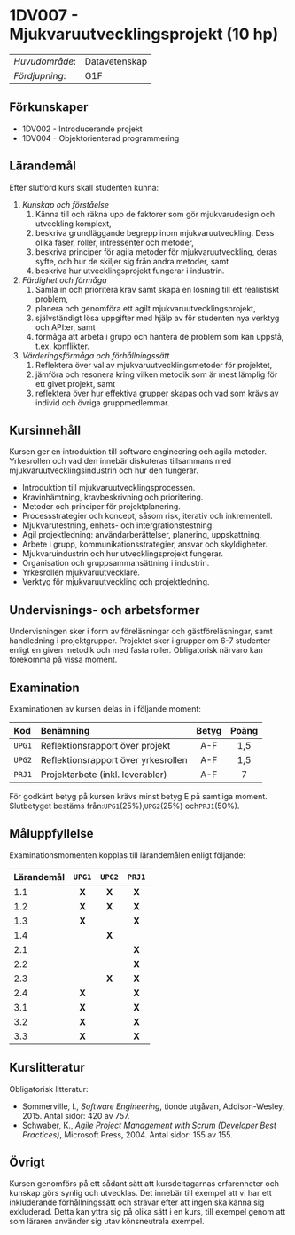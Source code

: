 # 1DV007 - Mjukvaruutvecklingsprojekt (10 hp)

|     |     |
| --- | --- | 
| *Huvudområde*: | Datavetenskap | 
| *Fördjupning*: | G1F | 

## Förkunskaper

- 1DV002 - Introducerande projekt
- 1DV004 - Objektorienterad programmering

## Lärandemål

Efter slutförd kurs skall studenten kunna:

1. *Kunskap och förståelse*
    1. Känna till och räkna upp de faktorer som gör mjukvarudesign och utveckling komplext,
    2.	beskriva grundläggande begrepp inom mjukvaruutveckling. Dess olika faser, roller, intressenter och metoder,
    3. beskriva principer för agila metoder för mjukvaruutveckling, deras syfte, och hur de skiljer sig från andra metoder, samt
    4. beskriva hur utvecklingsprojekt fungerar i industrin.
2. *Färdighet och förmåga*
    1.  Samla in och prioritera krav samt skapa en lösning till ett realistiskt problem,
    2.  planera och genomföra ett agilt mjukvaruutvecklingsprojekt,
    3.  självständigt lösa uppgifter med hjälp av för studenten nya verktyg och API:er, samt
    4.  förmåga att arbeta i grupp och hantera de problem som kan uppstå, t.ex. konflikter.
3. *Värderingsförmåga och förhållningssätt*
    1. Reflektera över val av mjukvaruutvecklingsmetoder för projektet,
    2. jämföra och resonera kring vilken metodik som är mest lämplig för ett givet projekt, samt
    3. reflektera över hur effektiva grupper skapas och vad som krävs av individ och övriga gruppmedlemmar.

## Kursinnehåll

Kursen ger en introduktion till software engineering och agila metoder. Yrkesrollen och vad den innebär diskuteras tillsammans med mjukvaruutvecklingsindustrin och hur den fungerar.

- Introduktion till mjukvaruutvecklingsprocessen.
- Kravinhämtning, kravbeskrivning och prioritering.
- Metoder och principer för projektplanering.
- Processstrategier och koncept, såsom risk, iterativ och inkrementell.
- Mjukvarutestning, enhets- och intergrationstestning.
- Agil projektledning: användarberättelser, planering, uppskattning.
- Arbete i grupp, kommunikationsstrategier, ansvar och skyldigheter.
- Mjukvaruindustrin och hur utvecklingsprojekt fungerar.
- Organisation och gruppsammansättning i industrin.
- Yrkesrollen mjukvaruutvecklare.
- Verktyg för mjukvaruutveckling och projektledning.

## Undervisnings- och arbetsformer

Undervisningen sker i form av föreläsningar och gästföreläsningar, samt handledning i projektgrupper. Projektet sker i grupper om 6-7 studenter enligt en given metodik och med fasta roller. Obligatorisk närvaro kan förekomma på vissa moment.

## Examination

Examinationen av kursen delas in i följande moment:

| Kod  | Benämning                           | Betyg | Poäng |  
| :--- | :-------------------------------    | :---: | :---: |  
|`UPG1`| Reflektionsrapport över projekt     | A-F   | 1,5   |  
|`UPG2`| Reflektionsrapport över yrkesrollen | A-F   | 1,5   |  
|`PRJ1`| Projektarbete (inkl. leverabler)    | A-F   | 7     |  

För godkänt betyg på kursen krävs minst betyg E på samtliga moment. Slutbetyget bestäms från:`UPG1`(25%),`UPG2`(25%) och`PRJ1`(50%).

## Måluppfyllelse

Examinationsmomenten kopplas till lärandemålen enligt följande:

| Lärandemål |`UPG1` |`UPG2` |`PRJ1` |
| :--------- | :---: | :---: | :---: |
| 1.1        | **X** | **X** | **X** |
| 1.2        | **X** | **X** | **X** |
| 1.3        | **X** |       | **X** |
| 1.4        |       | **X** |       |
| 2.1        |       |       | **X** |
| 2.2        |       |       | **X** |
| 2.3        |       | **X** | **X** |
| 2.4        | **X** |       | **X** |
| 3.1        | **X** |       | **X** |
| 3.2        | **X** |       | **X** |
| 3.3        | **X** |       | **X** |

## Kurslitteratur

Obligatorisk litteratur:

- Sommerville, I., *Software Engineering*, tionde utgåvan, Addison-Wesley, 2015. Antal sidor: 420 av 757.
- Schwaber, K., *Agile Project Management with Scrum (Developer Best Practices)*, Microsoft Press, 2004. Antal sidor: 155 av 155.

## Övrigt

Kursen genomförs på ett sådant sätt att kursdeltagarnas erfarenheter och kunskap görs synlig och utvecklas. Det innebär till exempel att vi har ett inkluderande förhållningssätt och strävar efter att ingen ska känna sig exkluderad. Detta kan yttra sig på olika sätt i en kurs, till exempel genom att som läraren använder sig utav könsneutrala exempel.